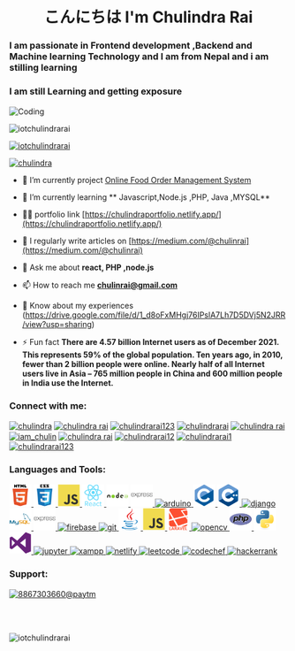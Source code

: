 
<h1 align="center"> こんにちは I'm Chulindra Rai</h1>
<h3 align="left">I am  passionate in Frontend development ,Backend and Machine learning Technology and I am  from Nepal and i am stilling learning </h3>
<h3 align="left">I am  still Learning and getting exposure </h3>
<img align="center" alt="Coding" width="300" src="https://media.tenor.com/whgQwNlVvNkAAAAi/xero-code.gif">
<p align="left"> <img src="https://komarev.com/ghpvc/?username=iotchulindrarai&label=Profile%20views&color=0e75b6&style=flat" alt="iotchulindrarai" /> </p>
<p align="left"> <a href="https://github.com/ryo-ma/github-profile-trophy"><img src="https://github-profile-trophy.vercel.app/?username=iotchulindrarai" alt="iotchulindrarai" /></a> </p>
<p align="left"> <a href="https://twitter.com/chulindra" target="blank"><img src="https://img.shields.io/twitter/follow/chulindra?logo=twitter&style=for-the-badge" alt="chulindra" /></a> </p>

- 🔭 I’m currently  project [ Online Food Order Management System  ](https://github.com/IotchulindraRai/Online-Food-Ordering-System-using-PHP)

- 🌱 I’m currently learning ** Javascript,Node.js ,PHP, Java ,MYSQL**

- 👨‍💻 portfolio link [https://chulindraportfolio.netlify.app/](https://chulindraportfolio.netlify.app/)

- 📝 I regularly write articles on [https://medium.com/@chulinrai](https://medium.com/@chulinrai)

- 💬 Ask me about **react, PHP ,node.js**

- 📫 How to reach me **chulinrai@gmail.com**

- 📄 Know about my experiences (https://drive.google.com/file/d/1_d8oFxMHgj76IPslA7Lh7D5DVj5N2JRR/view?usp=sharing)

- ⚡ Fun fact **There are 4.57 billion Internet users as of December 2021. This represents 59% of the global population. Ten years ago, in 2010, fewer than 2 billion people were online. Nearly half of all Internet users live in Asia – 765 million people in China and 600 million people in India use the Internet.**

<h3 align="left">Connect with me:</h3>
<p align="left">
<a href="https://twitter.com/chulindra" target="blank"><img align="center" src="https://raw.githubusercontent.com/rahuldkjain/github-profile-readme-generator/master/src/images/icons/Social/twitter.svg" alt="chulindra" height="30" width="40" /></a>
<a href="https://linkedin.com/in/chulindra rai" target="blank"><img align="center" src="https://raw.githubusercontent.com/rahuldkjain/github-profile-readme-generator/master/src/images/icons/Social/linked-in-alt.svg" alt="chulindra rai" height="30" width="40" /></a>
<a href="https://codesandbox.com/chulindrarai123" target="blank"><img align="center" src="https://raw.githubusercontent.com/rahuldkjain/github-profile-readme-generator/master/src/images/icons/Social/codesandbox.svg" alt="chulindrarai123" height="30" width="40" /></a>
<a href="https://kaggle.com/chulindrarai" target="blank"><img align="center" src="https://raw.githubusercontent.com/rahuldkjain/github-profile-readme-generator/master/src/images/icons/Social/kaggle.svg" alt="chulindrarai" height="30" width="40" /></a>
<a href="https://fb.com/chulindra rai" target="blank"><img align="center" src="https://raw.githubusercontent.com/rahuldkjain/github-profile-readme-generator/master/src/images/icons/Social/facebook.svg" alt="chulindra rai" height="30" width="40" /></a>
<a href="https://instagram.com/iam_chulin" target="blank"><img align="center" src="https://raw.githubusercontent.com/rahuldkjain/github-profile-readme-generator/master/src/images/icons/Social/instagram.svg" alt="iam_chulin" height="30" width="40" /></a>
<a href="https://www.youtube.com/c/chulindra rai" target="blank"><img align="center" src="https://raw.githubusercontent.com/rahuldkjain/github-profile-readme-generator/master/src/images/icons/Social/youtube.svg" alt="chulindra rai" height="30" width="40" /></a>
<a href="https://www.codechef.com/users/chulindrarai12" target="blank"><img align="center" src="https://cdn.jsdelivr.net/npm/simple-icons@3.1.0/icons/codechef.svg" alt="chulindrarai12" height="30" width="40" /></a>
<a href="https://www.hackerrank.com/chulindrarai1" target="blank"><img align="center" src="https://raw.githubusercontent.com/rahuldkjain/github-profile-readme-generator/master/src/images/icons/Social/hackerrank.svg" alt="chulindrarai1" height="30" width="40" /></a>
<a href="https://www.leetcode.com/chulindrarai123" target="blank"><img align="center" src="https://raw.githubusercontent.com/rahuldkjain/github-profile-readme-generator/master/src/images/icons/Social/leet-code.svg" alt="chulindrarai123" height="30" width="40" /></a>
</p>

<h3 align="left">Languages and Tools:</h3>
<p align="left">
  <a href="https://www.w3schools.com/html/" target="_blank" rel="noreferrer">
    <img src="https://raw.githubusercontent.com/devicons/devicon/master/icons/html5/html5-original-wordmark.svg" alt="html5" width="40" height="40"/>
  </a>
  <a href="https://www.w3schools.com/css/" target="_blank" rel="noreferrer">
    <img src="https://raw.githubusercontent.com/devicons/devicon/master/icons/css3/css3-original-wordmark.svg" alt="css3" width="40" height="40"/>
  </a>
  <a href="https://developer.mozilla.org/en-US/docs/Web/JavaScript" target="_blank" rel="noreferrer">
    <img src="https://raw.githubusercontent.com/devicons/devicon/master/icons/javascript/javascript-original.svg" alt="javascript" width="40" height="40"/>
  </a>
  <a href="https://reactjs.org/" target="_blank" rel="noreferrer">
    <img src="https://raw.githubusercontent.com/devicons/devicon/master/icons/react/react-original-wordmark.svg" alt="react" width="40" height="40"/>
  </a>
  <a href="https://www.nodejs.org" target="_blank" rel="noreferrer">
    <img src="https://raw.githubusercontent.com/devicons/devicon/master/icons/nodejs/nodejs-original-wordmark.svg" alt="nodejs" width="40" height="40"/>
  </a>
  <a href="https://www.expressjs.com" target="_blank" rel="noreferrer">
    <img src="https://raw.githubusercontent.com/devicons/devicon/master/icons/express/express-original-wordmark.svg" alt="express" width="40" height="40"/>
  </a> <a href="https://www.arduino.cc/" target="_blank" rel="noreferrer"> <img src="https://cdn.worldvectorlogo.com/logos/arduino-1.svg" alt="arduino" width="40" height="40"/> </a> <a href="https://www.cprogramming.com/" target="_blank" rel="noreferrer"> <img src="https://raw.githubusercontent.com/devicons/devicon/master/icons/c/c-original.svg" alt="c" width="40" height="40"/>  </a> <a href="https://www.w3schools.com/cpp/" target="_blank" rel="noreferrer"> <img src="https://raw.githubusercontent.com/devicons/devicon/master/icons/cplusplus/cplusplus-original.svg" alt="cplusplus" width="40" height="40"/> </a>  <a href="https://www.djangoproject.com/" target="_blank" rel="noreferrer"> <img src="https://cdn.worldvectorlogo.com/logos/django.svg" alt="django" width="40" height="40"/> </a> <a href="https://www.mysql.com/" target="_blank" rel="noreferrer"> <img src="https://raw.githubusercontent.com/devicons/devicon/master/icons/mysql/mysql-original-wordmark.svg" alt="mysql" width="40" height="40"/> </a><a href="https://expressjs.com" target="_blank" rel="noreferrer"> <img src="https://raw.githubusercontent.com/devicons/devicon/master/icons/express/express-original-wordmark.svg" alt="express" width="40" height="40"/> </a> <a href="https://firebase.google.com/" target="_blank" rel="noreferrer"> <img src="https://www.vectorlogo.zone/logos/firebase/firebase-icon.svg" alt="firebase" width="40" height="40"/> </a><a href="https://git-scm.com/" target="_blank" rel="noreferrer"> <img src="https://www.vectorlogo.zone/logos/git-scm/git-scm-icon.svg" alt="git" width="40" height="40"/> <a href="https://www.java.com" target="_blank" rel="noreferrer"> <img src="https://raw.githubusercontent.com/devicons/devicon/master/icons/java/java-original.svg" alt="java" width="40" height="40"/> </a> <a href="https://developer.mozilla.org/en-US/docs/Web/JavaScript" target="_blank" rel="noreferrer"> <img src="https://raw.githubusercontent.com/devicons/devicon/master/icons/javascript/javascript-original.svg" alt="javascript" width="40" height="40"/> </a> <a href="https://laravel.com/" target="_blank" rel="noreferrer"> <img src="https://raw.githubusercontent.com/devicons/devicon/master/icons/laravel/laravel-plain-wordmark.svg" alt="laravel" width="40" height="40"/> </a> <a href="https://opencv.org/" target="_blank" rel="noreferrer"> <img src="https://www.vectorlogo.zone/logos/opencv/opencv-icon.svg" alt="opencv" width="40" height="40"/> </a> <a href="https://www.php.net" target="_blank" rel="noreferrer"> <img src="https://raw.githubusercontent.com/devicons/devicon/master/icons/php/php-original.svg" alt="php" width="40" height="40"/> </a> <a href="https://www.python.org" target="_blank" rel="noreferrer"> <img src="https://raw.githubusercontent.com/devicons/devicon/master/icons/python/python-original.svg" alt="python" width="40" height="40"/> </a><a href="https://code.visualstudio.com/" target="_blank" rel="noreferrer">
    <img src="https://raw.githubusercontent.com/devicons/devicon/master/icons/visualstudio/visualstudio-plain.svg" alt="vscode" width="40" height="40"/>
  </a><a href="https://jupyter.org/" target="_blank" rel="noreferrer"> <img src="https://upload.wikimedia.org/wikipedia/commons/thumb/3/38/Jupyter_logo.svg/1200px-Jupyter_logo.svg.png" alt="jupyter" width="40" height="40"/></a><a href="https://www.apachefriends.org/index.html" target="_blank" rel="noreferrer">
    <img src="https://avatars.githubusercontent.com/u/347129" alt="xampp" width="40" height="40"/></a><a href="https://www.netlify.com/" target="_blank" rel="noreferrer"> <img src="https://www.vectorlogo.zone/logos/netlify/netlify-icon.svg" alt="netlify" width="40" height="40"/>
  </a><a href="https://leetcode.com/" target="_blank" rel="noreferrer">
    <img src="https://upload.wikimedia.org/wikipedia/commons/1/19/LeetCode_logo_black.png" alt="leetcode" width="40" height="40"/>
  </a>
  <a href="https://www.codechef.com/" target="_blank" rel="noreferrer">
    <img src="https://s3.amazonaws.com/codechef_shared/sites/all/themes/abessive/logo.svg" alt="codechef" width="40" height="40"/>
  </a>
  <a href="https://www.hackerrank.com/" target="_blank" rel="noreferrer">
    <img src="https://upload.wikimedia.org/wikipedia/commons/6/65/HackerRank_logo.png" alt="hackerrank" width="40" height="40"/>
  </a>
  
  
  
</p>

<h3 align="left">Support:</h3>
<p><a href="https://www.buymeacoffee.com/8867303660@paytm"> 
  <img align="center" src="https://cdn.buymeacoffee.com/buttons/v2/default-yellow.png" height="50" width="200" alt="8867303660@paytm" /></a></p><br><br>


<p><img src="https://github-readme-streak-stats.herokuapp.com/?user=iotchulindrarai" alt="iotchulindrarai" /img></p>

                                                                                                                                                                                                                                                                                                                                                                                                                                                                                                                                                                                                                                                                                                                                                                                                                                                                                                                                                                                                                                                                                                                                                                                                                                                                                                                                                                                                                                                                                                                                                                                                                                                                                                                                                                                                                                                                                                                                                                                                                                                                                                                                                                                                                                                                                                                                                                                                                                                                                                                                                                                                                                                                                                                                                                                                                                                                                                                                                                                                                                                                                                                                                                                                                                                   
